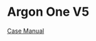 # Argon One V5

[Case Manual](https://cdn.shopify.com/s/files/1/0556/1660/2177/files/FOR_PRINT_INSTRUCTION_MANUAL_AR1_V3_PI_5_20240307.pdf?v=1709805556)

